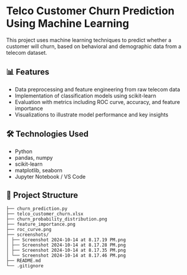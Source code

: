 # Telco Customer Churn Prediction Using Machine Learning

This project uses machine learning techniques to predict whether a customer will churn, based on behavioral and demographic data from a telecom dataset.

## 📊 Features
- Data preprocessing and feature engineering from raw telecom data
- Implementation of classification models using scikit-learn
- Evaluation with metrics including ROC curve, accuracy, and feature importance
- Visualizations to illustrate model performance and key insights

## 🛠️ Technologies Used
- Python
- pandas, numpy
- scikit-learn
- matplotlib, seaborn
- Jupyter Notebook / VS Code

## 📁 Project Structure
```
├── churn_prediction.py
├── telco_customer_churn.xlsx
├── churn_probability_distribution.png
├── feature_importance.png
├── roc_curve.png
├── screenshots/
│ ├── Screenshot 2024-10-14 at 8.17.19 PM.png
│ ├── Screenshot 2024-10-14 at 8.17.28 PM.png
│ ├── Screenshot 2024-10-14 at 8.17.35 PM.png
│ └── Screenshot 2024-10-14 at 8.17.46 PM.png
├── README.md
└── .gitignore
```
